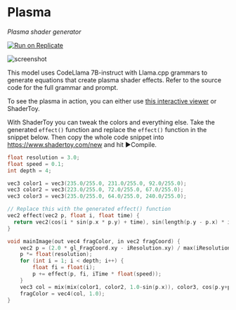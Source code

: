 # Plasma

_Plasma shader generator_

[![Run on Replicate](https://replicate.com/andreasjansson/plasma/badge)](https://replicate.com/andreasjansson/plasma)

![screenshot](https://github.com/andreasjansson/plasma/assets/713993/75d96130-74bc-47b2-804a-cfaddeea15ef)

This model uses CodeLlama 7B-instruct with Llama.cpp grammars to generate equations that create plasma shader effects. Refer to the source code for the full grammar and prompt.

To see the plasma in action, you can either use [this interactive viewer](https://andreasjansson.github.io/plasma/) or ShaderToy.

With ShaderToy you can tweak the colors and everything else. Take the generated `effect()` function and replace the `effect()` function in the snippet below. Then copy the whole code snippet into https://www.shadertoy.com/new and hit ▶Compile.

```c
float resolution = 3.0;
float speed = 0.1;
int depth = 4;

vec3 color1 = vec3(235.0/255.0, 231.0/255.0, 92.0/255.0);
vec3 color2 = vec3(223.0/255.0, 72.0/255.0, 67.0/255.0);
vec3 color3 = vec3(235.0/255.0, 64.0/255.0, 240.0/255.0);

// Replace this with the generated effect() function
vec2 effect(vec2 p, float i, float time) {
  return vec2(cos(i * sin(p.x * p.y) + time), sin(length(p.y - p.x) * i + time));
}

void mainImage(out vec4 fragColor, in vec2 fragCoord) {
    vec2 p = (2.0 * gl_FragCoord.xy - iResolution.xy) / max(iResolution.x, iResolution.y);
    p *= float(resolution);
    for (int i = 1; i < depth; i++) {
        float fi = float(i);
        p += effect(p, fi, iTime * float(speed));
    }
    vec3 col = mix(mix(color1, color2, 1.0-sin(p.x)), color3, cos(p.y+p.x));
    fragColor = vec4(col, 1.0);
}
```
